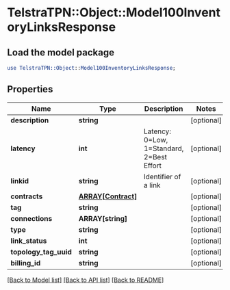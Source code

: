 # TelstraTPN::Object::Model100InventoryLinksResponse

## Load the model package
```perl
use TelstraTPN::Object::Model100InventoryLinksResponse;
```

## Properties
Name | Type | Description | Notes
------------ | ------------- | ------------- | -------------
**description** | **string** |  | [optional] 
**latency** | **int** | Latency: 0&#x3D;Low, 1&#x3D;Standard, 2&#x3D;Best Effort | [optional] 
**linkid** | **string** | Identifier of a link | [optional] 
**contracts** | [**ARRAY[Contract]**](Contract.md) |  | [optional] 
**tag** | **string** |  | [optional] 
**connections** | **ARRAY[string]** |  | [optional] 
**type** | **string** |  | [optional] 
**link_status** | **int** |  | [optional] 
**topology_tag_uuid** | **string** |  | [optional] 
**billing_id** | **string** |  | [optional] 

[[Back to Model list]](../README.md#documentation-for-models) [[Back to API list]](../README.md#documentation-for-api-endpoints) [[Back to README]](../README.md)


